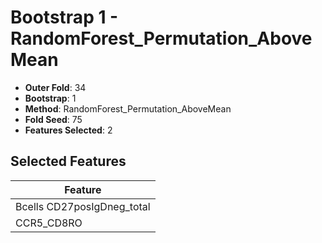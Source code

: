 # Bootstrap 1 - RandomForest_Permutation_AboveMean

- **Outer Fold**: 34
- **Bootstrap**: 1
- **Method**: RandomForest_Permutation_AboveMean
- **Fold Seed**: 75
- **Features Selected**: 2

## Selected Features

| Feature |
|---------|
| Bcells CD27posIgDneg_total |
| CCR5_CD8RO |

